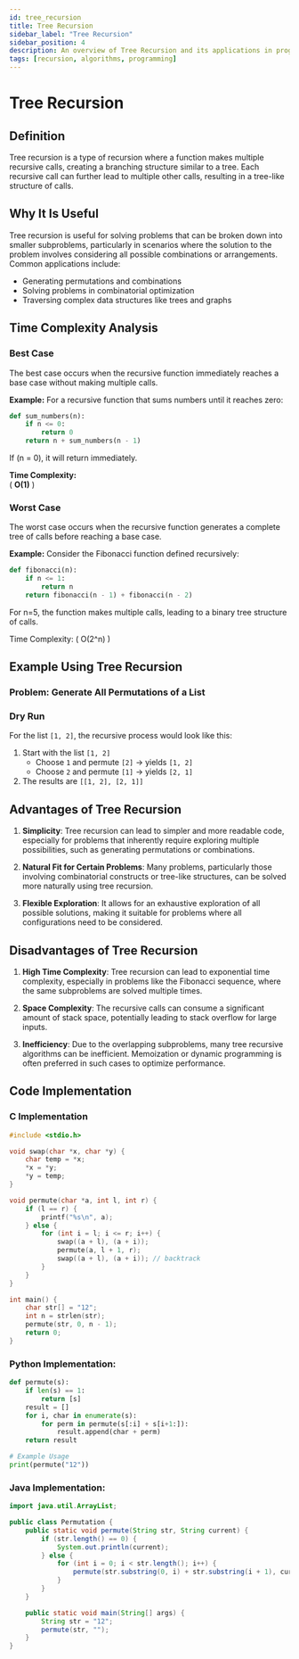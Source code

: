 ```yaml
---
id: tree_recursion
title: Tree Recursion
sidebar_label: "Tree Recursion"
sidebar_position: 4
description: An overview of Tree Recursion and its applications in programming.
tags: [recursion, algorithms, programming]
---
```


# Tree Recursion

## Definition
Tree recursion is a type of recursion where a function makes multiple recursive calls, creating a branching structure similar to a tree. Each recursive call can further lead to multiple other calls, resulting in a tree-like structure of calls.

## Why It Is Useful
Tree recursion is useful for solving problems that can be broken down into smaller subproblems, particularly in scenarios where the solution to the problem involves considering all possible combinations or arrangements. Common applications include:
- Generating permutations and combinations
- Solving problems in combinatorial optimization
- Traversing complex data structures like trees and graphs

## Time Complexity Analysis
### Best Case
The best case occurs when the recursive function immediately reaches a base case without making multiple calls. 

**Example:**
For a recursive function that sums numbers until it reaches zero:
```python
def sum_numbers(n):
    if n <= 0:
        return 0
    return n + sum_numbers(n - 1)
```

If \(n = 0\), it will return immediately.

**Time Complexity:**  
\( **O(1)** \)

### Worst Case
The worst case occurs when the recursive function generates a complete tree of calls before reaching a base case.

**Example:** Consider the Fibonacci function defined recursively:
```python
def fibonacci(n):
    if n <= 1:
        return n
    return fibonacci(n - 1) + fibonacci(n - 2)
```
 


For n=5, the function makes multiple calls, leading to a binary tree structure of calls.

Time Complexity:
\( O(2^n) \)
## Example Using Tree Recursion

### Problem: Generate All Permutations of a List

### Dry Run
For the list `[1, 2]`, the recursive process would look like this:

1. Start with the list `[1, 2]`
   - Choose `1` and permute `[2]` → yields `[1, 2]`
   - Choose `2` and permute `[1]` → yields `[2, 1]`
2. The results are `[[1, 2], [2, 1]]`

## Advantages of Tree Recursion

1. **Simplicity**: Tree recursion can lead to simpler and more readable code, especially for problems that inherently require exploring multiple possibilities, such as generating permutations or combinations.

2. **Natural Fit for Certain Problems**: Many problems, particularly those involving combinatorial constructs or tree-like structures, can be solved more naturally using tree recursion.

3. **Flexible Exploration**: It allows for an exhaustive exploration of all possible solutions, making it suitable for problems where all configurations need to be considered.

## Disadvantages of Tree Recursion

1. **High Time Complexity**: Tree recursion can lead to exponential time complexity, especially in problems like the Fibonacci sequence, where the same subproblems are solved multiple times.

2. **Space Complexity**: The recursive calls can consume a significant amount of stack space, potentially leading to stack overflow for large inputs.

3. **Inefficiency**: Due to the overlapping subproblems, many tree recursive algorithms can be inefficient. Memoization or dynamic programming is often preferred in such cases to optimize performance.


## Code Implementation

### C Implementation

```c
#include <stdio.h>

void swap(char *x, char *y) {
    char temp = *x;
    *x = *y;
    *y = temp;
}

void permute(char *a, int l, int r) {
    if (l == r) {
        printf("%s\n", a);
    } else {
        for (int i = l; i <= r; i++) {
            swap((a + l), (a + i));
            permute(a, l + 1, r);
            swap((a + l), (a + i)); // backtrack
        }
    }
}

int main() {
    char str[] = "12";
    int n = strlen(str);
    permute(str, 0, n - 1);
    return 0;
}
```

### Python Implementation:

```python
def permute(s):
    if len(s) == 1:
        return [s]
    result = []
    for i, char in enumerate(s):
        for perm in permute(s[:i] + s[i+1:]):
            result.append(char + perm)
    return result

# Example Usage
print(permute("12"))
```
### Java Implementation:

```java
import java.util.ArrayList;

public class Permutation {
    public static void permute(String str, String current) {
        if (str.length() == 0) {
            System.out.println(current);
        } else {
            for (int i = 0; i < str.length(); i++) {
                permute(str.substring(0, i) + str.substring(i + 1), current + str.charAt(i));
            }
        }
    }

    public static void main(String[] args) {
        String str = "12";
        permute(str, "");
    }
}
```

